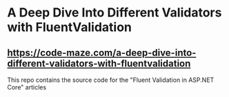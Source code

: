 # A Deep Dive Into Different Validators with FluentValidation
## https://code-maze.com/a-deep-dive-into-different-validators-with-fluentvalidation
This repo contains the source code for the "Fluent Validation in ASP.NET Core" articles
